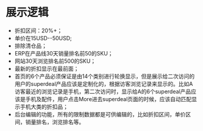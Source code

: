 展示逻辑
=======
* 折扣区间：20%+；
* 单价在15USD--50USD;
* 排除清仓品；
* ERP在产品线30天销量排名前50的SKU；
* 网站30天浏览排名前500的SKU；
* 最新的折扣显示在最前面；
* 首页的6个产品必须保证是由14个类别进行轮换显示，但是展示给二次访问的用户的superdeal产品应该是定制化的，根据访客浏览记录来显示的。比如A访客最近的浏览记录是手机，第二次访问时，显示给A的6个superdeal产品应该是手机及配件，用户点击More进去superdeal页面的时候，应该自动匹配显示手机大类的折扣品；
* 后台编辑的功能，所有的限制数据都是可供编辑的，比如折扣区间，单价区间，销量排名，浏览排名等。